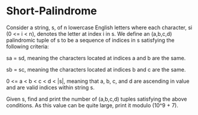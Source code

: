 # Short-Palindrome

Consider a string, s, of n lowercase English letters where each character, si (0 <= i < n), denotes the letter at index i in s. We define an (a,b,c,d) palindromic tuple of s to be a sequence of indices in s satisfying the following criteria:

sa = sd, meaning the characters located at indices a and b are the same.

sb = sc, meaning the characters located at indices b and c are the same.

0 <= a < b < c < d < |s|, meaning that a, b, c, and d are ascending in value and are valid indices within string s.


Given s, find and print the number of (a,b,c,d) tuples satisfying the above conditions. As this value can be quite large, print it modulo (10^9 + 7).
